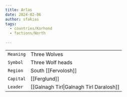 ```yaml
---
title: Arlas
date: 2024-02-06
author: sfakias
tags:
  - countries/Korhond
  - factions/North
 
---
```

| | |
| --- | --- |
| `Meaning` | Three Wolves |
| `Symbol` | Three Wolf heads |
| `Region` | South [[Fervolosh]] |
| `Capital` | [[Ferglund]] |
| `Leader` | [[Galnagh Tirl\|Galnagh Tirl Daralosh]] |